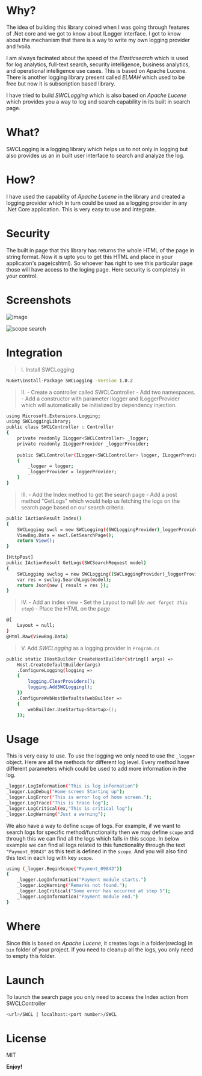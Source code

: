# Why?
The idea of building this library coined when I was going through features of .Net core and we got to know about ILogger interface. I got to know about the mechanism that there is a way to write my own logging provider and !voila.

I am always facinated about the speed of the _Elasticsearch_ which is used for log analytics, full-text search, security intelligence, business analytics, and operational intelligence use cases. This is based on Apache Lucene.
There is another logging library present called _ELMAH_ which used to be free but now it is subscription based library.

I have tried to build _SWCLogging_ which is also based on _Apache Lucene_ which provides you a way to log and search capability in its built in search page.
# What?
SWCLogging is a logging library which helps us to not only in logging but also provides us an in built user interface to search and analyze the log.

# How?
I have used the capability of _Apache Lucene_ in the library and created a logging provider which in turn could be used as a logging provider in any .Net Core application. This is very easy to use and integrate.

# Security
The built in page that this library has returns the whole HTML of the page in string format. Now it is upto you to get this HTML and place in your applicaton's page(cshtml). So whoever has right to see this particular page those will have access to the loging page. Here security is completely in your control.

# Screenshots

![image](https://user-images.githubusercontent.com/73790753/232869994-5b96ffb0-3b14-4791-90e9-e1c43efd2bd4.png)

![scope search](https://user-images.githubusercontent.com/73790753/232870058-ce8db14b-dc72-4ea2-b708-28d41cdf6f44.png)


# Integration

> I. Install SWCLogging
```sh
NuGet\Install-Package SWCLogging -Version 1.0.2
```
> II. - Create a controller called SWCLController
      - Add two namespaces.
      - Add a constructor with parameter Ilogger and ILoggerProvider which will automatically be initialized by dependency injection.
```sh
using Microsoft.Extensions.Logging;
using SWCLoggingLibrary;
public class SWCLController : Controller
{
    private readonly ILogger<SWCLController> _logger;
    private readonly ILoggerProvider _loggerProvider;
        
    public SWCLController(ILogger<SWCLController> logger, ILoggerProvider loggerProvider)
    {
        _logger = logger;
        _loggerProvider = loggerProvider;
    }
}
```
> III. - Add the Index method to get the search page
       - Add a post method "GetLogs" which would help us fetching the logs on the search page based on our search criteria.
```sh
public IActionResult Index()
{
    SWCLogging swcl = new SWCLogging((SWCLoggingProvider)_loggerProvider);
    ViewBag.Data = swcl.GetSearchPage();
    return View();
}

[HttpPost]
public IActionResult GetLogs(SWCSearchRequest model)
{
    SWCLogging swclog = new SWCLogging((SWCLoggingProvider)_loggerProvider);
    var res = swclog.SearchLogs(model);
    return Json(new { result = res });
}
```
> IV. - Add an index view
      - Set the Layout to null (_`do not forget this step`_)
      - Place the HTML on the page
```sh
@{
    Layout = null;
}
@Html.Raw(ViewBag.Data)
```
> V. Add _SWCLogging_ as a logging provider in `Program.cs`
```sh
public static IHostBuilder CreateHostBuilder(string[] args) =>
    Host.CreateDefaultBuilder(args)
    .ConfigureLogging(logging =>
    {
        logging.ClearProviders();
        logging.AddSWCLogging();
    })
    .ConfigureWebHostDefaults(webBuilder =>
    {
        webBuilder.UseStartup<Startup>();
    });
```
# Usage
This is very easy to use. To use the logging we only need to use the `_logger` object. Here are all the methods for different log level. Every method have different parameters which could be used to add more information in the log.
```sh
_logger.LogInformation("This is log information")
_logger.LogDebug("Home screen Starting up");
_logger.LogError("This is error log of home screen.");
_logger.LogTrace("This is trace log");
_logger.LogCritical(ex,"This is critical log");
_logger.LogWarning("Just a warning");
```
We also have a way to define `scope` of logs. For example, if we want to search logs for specific method/functionality then we may define `scope` and through this we can find all the logs which falls in this scope.
In below example we can find all logs related to this functionality through the text `"Payment_09843"` as this text is defined in the `scope`. And you will also find this text in each log with key `scope`.
```sh
using (_logger.BeginScope("Payment_09843"))
{
    _logger.LogInformation("Payment module starts.")
    _logger.LogWarning("Remarks not found.");
    _logger.LogCritical("Some error has occurred at step 5");
    _logger.LogInformation("Payment module end.")
}
```
# Where
Since this is based on _Apache Lucene_, it creates logs in a folder(swclog) in `bin` folder of your project. If you need to cleanup all the logs, you only need to empty this folder.


# Launch
To launch the search page you only need to access the Index action from SWCLController
```sh
<url>/SWCL | localhost:<port number>/SWCL
```

# License

MIT

**Enjoy!**
